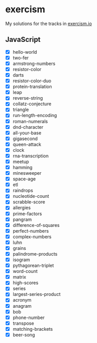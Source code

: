 # exercism
My solutions for the tracks in [exercism.io](https://exercism.io)

## JavaScript

- [x] hello-world
- [x] two-fer 
- [x] armstrong-numbers 
- [x] resistor-color 
- [x] darts 
- [x] resistor-color-duo 
- [x] protein-translation 
- [x] leap 
- [x] reverse-string 
- [x] collatz-conjecture 
- [x] triangle 
- [x] run-length-encoding 
- [x] roman-numerals 
- [x] dnd-character 
- [x] all-your-base 
- [x] gigasecond 
- [x] queen-attack 
- [x] clock 
- [x] rna-transcription 
- [x] meetup 
- [x] hamming 
- [x] minesweeper 
- [x] space-age 
- [x] etl 
- [x] raindrops 
- [x] nucleotide-count 
- [x] scrabble-score 
- [x] allergies 
- [x] prime-factors 
- [x] pangram
- [x] difference-of-squares
- [x] perfect-numbers
- [x] complex-numbers
- [x] luhn
- [x] grains
- [x] palindrome-products 
- [x] isogram
- [x] pythagorean-triplet 
- [x] word-count 
- [x] matrix 
- [x] high-scores
- [x] series
- [x] largest-series-product
- [x] acronym 
- [x] anagram
- [x] bob 
- [x] phone-number
- [x] transpose
- [x] matching-brackets 
- [x] beer-song
